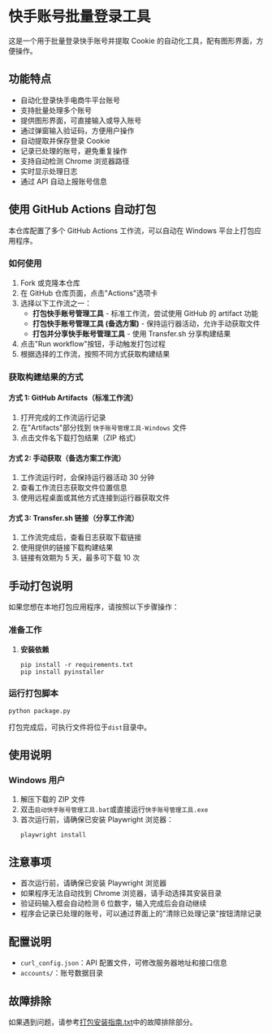 # 快手账号批量登录工具

这是一个用于批量登录快手账号并提取 Cookie 的自动化工具，配有图形界面，方便操作。

## 功能特点

- 自动化登录快手电商牛平台账号
- 支持批量处理多个账号
- 提供图形界面，可直接输入或导入账号
- 通过弹窗输入验证码，方便用户操作
- 自动提取并保存登录 Cookie
- 记录已处理的账号，避免重复操作
- 支持自动检测 Chrome 浏览器路径
- 实时显示处理日志
- 通过 API 自动上报账号信息

## 使用 GitHub Actions 自动打包

本仓库配置了多个 GitHub Actions 工作流，可以自动在 Windows 平台上打包应用程序。

### 如何使用

1. Fork 或克隆本仓库
2. 在 GitHub 仓库页面，点击"Actions"选项卡
3. 选择以下工作流之一：
   - **打包快手账号管理工具** - 标准工作流，尝试使用 GitHub 的 artifact 功能
   - **打包快手账号管理工具 (备选方案)** - 保持运行器活动，允许手动获取文件
   - **打包并分享快手账号管理工具** - 使用 Transfer.sh 分享构建结果
4. 点击"Run workflow"按钮，手动触发打包过程
5. 根据选择的工作流，按照不同方式获取构建结果

### 获取构建结果的方式

#### 方式 1: GitHub Artifacts（标准工作流）

1. 打开完成的工作流运行记录
2. 在"Artifacts"部分找到 `快手账号管理工具-Windows` 文件
3. 点击文件名下载打包结果（ZIP 格式）

#### 方式 2: 手动获取（备选方案工作流）

1. 工作流运行时，会保持运行器活动 30 分钟
2. 查看工作流日志获取文件位置信息
3. 使用远程桌面或其他方式连接到运行器获取文件

#### 方式 3: Transfer.sh 链接（分享工作流）

1. 工作流完成后，查看日志获取下载链接
2. 使用提供的链接下载构建结果
3. 链接有效期为 5 天，最多可下载 10 次

## 手动打包说明

如果您想在本地打包应用程序，请按照以下步骤操作：

### 准备工作

1. **安装依赖**

   ```
   pip install -r requirements.txt
   pip install pyinstaller
   ```

### 运行打包脚本

```
python package.py
```

打包完成后，可执行文件将位于`dist`目录中。

## 使用说明

### Windows 用户

1. 解压下载的 ZIP 文件
2. 双击`启动快手账号管理工具.bat`或直接运行`快手账号管理工具.exe`
3. 首次运行前，请确保已安装 Playwright 浏览器：
   ```
   playwright install
   ```

## 注意事项

- 首次运行前，请确保已安装 Playwright 浏览器
- 如果程序无法自动找到 Chrome 浏览器，请手动选择其安装目录
- 验证码输入框会自动检测 6 位数字，输入完成后会自动继续
- 程序会记录已处理的账号，可以通过界面上的"清除已处理记录"按钮清除记录

## 配置说明

- `curl_config.json`：API 配置文件，可修改服务器地址和接口信息
- `accounts/`：账号数据目录

## 故障排除

如果遇到问题，请参考[打包安装指南.txt](打包安装指南.txt)中的故障排除部分。
